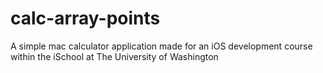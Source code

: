 # calc-array-points
A simple mac calculator application made for an iOS development course within the iSchool at The University of Washington
